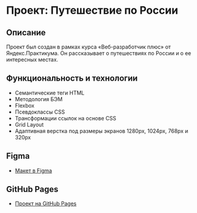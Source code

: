 # Проект: Путешествие по России

## Описание

Проект был создан в рамках курса «Веб-разработчик плюс» от Яндекс.Практикума. Он рассказывает о путешествиях по России и о ее интересных местах.

## Функциональность и технологии

* Семантические теги HTML
* Методология БЭМ
* Flexbox
* Псевдоклассы CSS
* Трансформации ссылок на основе CSS
* Grid Layout
* Адаптивная верстка под размеры экранов 1280px, 1024px, 768px и 320px

## Figma

* [Макет в Figma](https://www.figma.com/file/5S2WSbEFL6awjVWJ0NWL8Q/Sprint-3_-Russia-_-desktop-mobile?node-id=28503%3A0)


## GitHub Pages

* [Проект на GitHub Pages]()
